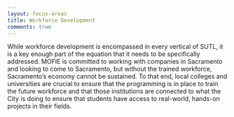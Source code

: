 ```yaml
---
layout: focus-areas
title: Workforce Development
comments: true
---
```


While workforce development is encompassed in every vertical of SUTL, it is a key enough part of the equation that it needs to be specifically addressed. MOFIE is committed to working with companies in Sacramento and looking to come to Sacramento, but without the trained workforce, Sacramento’s economy cannot be sustained. To that end, local colleges and universities are crucial to ensure that the programming is in place to train the future workforce and that those institutions are connected to what the City is doing to ensure that students have access to real-world, hands-on projects in their fields.

